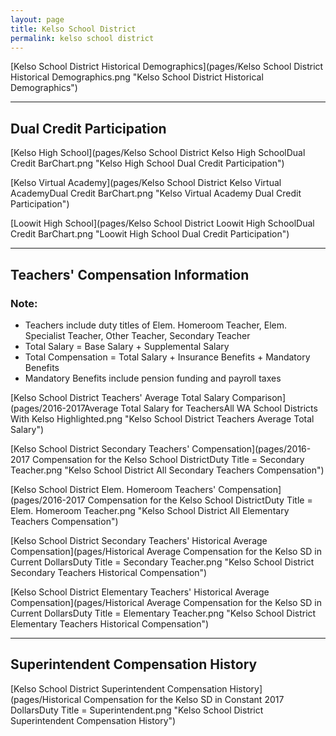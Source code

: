 ```yaml
---
layout: page
title: Kelso School District
permalink: kelso school district
---
```



[Kelso School District Historical Demographics](pages/Kelso School District Historical Demographics.png "Kelso School District Historical Demographics")

___

## Dual Credit Participation

[Kelso High School](pages/Kelso School District Kelso High SchoolDual Credit BarChart.png "Kelso High School Dual Credit Participation")

[Kelso Virtual Academy](pages/Kelso School District Kelso Virtual AcademyDual Credit BarChart.png "Kelso Virtual Academy Dual Credit Participation")

[Loowit High School](pages/Kelso School District Loowit High SchoolDual Credit BarChart.png "Loowit High School Dual Credit Participation")


___

## Teachers' Compensation Information
### Note:
- Teachers include duty titles of Elem. Homeroom Teacher, Elem. Specialist Teacher, Other Teacher, Secondary Teacher
- Total Salary = Base Salary + Supplemental Salary
- Total Compensation = Total Salary + Insurance Benefits + Mandatory Benefits
- Mandatory Benefits include pension funding and payroll taxes

[Kelso School District Teachers' Average Total Salary Comparison](pages/2016-2017Average Total Salary for TeachersAll WA School Districts With Kelso Highlighted.png "Kelso School District Teachers Average Total Salary")

[Kelso School District Secondary Teachers' Compensation](pages/2016-2017 Compensation for the Kelso School DistrictDuty Title = Secondary Teacher.png "Kelso School District All Secondary Teachers Compensation")

[Kelso School District Elem. Homeroom Teachers' Compensation](pages/2016-2017 Compensation for the Kelso School DistrictDuty Title = Elem. Homeroom Teacher.png "Kelso School District All Elementary Teachers Compensation")

[Kelso School District Secondary Teachers' Historical Average Compensation](pages/Historical Average Compensation for the Kelso SD in Current DollarsDuty Title = Secondary Teacher.png "Kelso School District Secondary Teachers Historical Compensation")

[Kelso School District Elementary Teachers' Historical Average Compensation](pages/Historical Average Compensation for the Kelso SD in Current DollarsDuty Title = Elementary Teacher.png "Kelso School District Elementary Teachers Historical Compensation")


___

## Superintendent Compensation History

[Kelso School District Superintendent Compensation History](pages/Historical Compensation for the Kelso SD in Constant 2017 DollarsDuty Title = Superintendent.png "Kelso School District Superintendent Compensation History")

